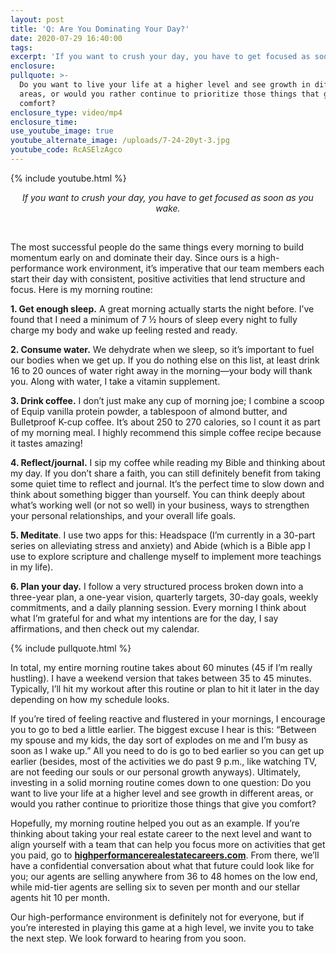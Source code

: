 ```yaml
---
layout: post
title: 'Q: Are You Dominating Your Day?'
date: 2020-07-29 16:40:00
tags:
excerpt: 'If you want to crush your day, you have to get focused as soon as you wake.'
enclosure:
pullquote: >-
  Do you want to live your life at a higher level and see growth in different
  areas, or would you rather continue to prioritize those things that give you
  comfort?
enclosure_type: video/mp4
enclosure_time:
use_youtube_image: true
youtube_alternate_image: /uploads/7-24-20yt-3.jpg
youtube_code: RcASElzAgco
---
```


{% include youtube.html %}

<center><em>If you want to crush your day, you have to get focused as soon as you wake.</em></center>

&nbsp;

The most successful people do the same things every morning to build momentum early on and dominate their day. Since ours is a high-performance work environment, it’s imperative that our team members each start their day with consistent, positive activities that lend structure and focus. Here is my morning routine:&nbsp;

**1\. Get enough sleep.** A great morning actually starts the night before. I’ve found that I need a minimum of 7 ½ hours of sleep every night to fully charge my body and wake up feeling rested and ready.&nbsp;

**2\. Consume water.** We dehydrate when we sleep, so it’s important to fuel our bodies when we get up. If you do nothing else on this list, at least drink 16 to 20 ounces of water right away in the morning—your body will thank you. Along with water, I take a vitamin supplement.&nbsp;

**3\. Drink coffee.** I don’t just make any cup of morning joe; I combine a scoop of Equip vanilla protein powder, a tablespoon of almond butter, and Bulletproof K-cup coffee. It’s about 250 to 270 calories, so I count it as part of my morning meal. I highly recommend this simple coffee recipe because it tastes amazing\!&nbsp;

**4\. Reflect/journal.** I sip my coffee while reading my Bible and thinking about my day. If you don’t share a faith, you can still definitely benefit from taking some quiet time to reflect and journal. It’s the perfect time to slow down and think about something bigger than yourself. You can think deeply about what’s working well (or not so well) in your business, ways to strengthen your personal relationships, and your overall life goals.&nbsp;

**5\. Meditate**. I use two apps for this: Headspace (I’m currently in a 30-part series on alleviating stress and anxiety) and Abide (which is a Bible app I use to explore scripture and challenge myself to implement more teachings in my life).&nbsp;

**6\. Plan your day.** I follow a very structured process broken down into a three-year plan, a one-year vision, quarterly targets, 30-day goals, weekly commitments, and a daily planning session. Every morning I think about what I’m grateful for and what my intentions are for the day, I say affirmations, and then check out my calendar.&nbsp;

{% include pullquote.html %}

In total, my entire morning routine takes about 60 minutes (45 if I’m really hustling). I have a weekend version that takes between 35 to 45 minutes. Typically, I’ll hit my workout after this routine or plan to hit it later in the day depending on how my schedule looks.&nbsp;

If you’re tired of feeling reactive and flustered in your mornings, I encourage you to go to bed a little earlier. The biggest excuse I hear is this: “Between my spouse and my kids, the day sort of explodes on me and I’m busy as soon as I wake up.” All you need to do is go to bed earlier so you can get up earlier (besides, most of the activities we do past 9 p.m., like watching TV, are not feeding our souls or our personal growth anyways). Ultimately, investing in a solid morning routine comes down to one question: Do you want to live your life at a higher level and see growth in different areas, or would you rather continue to prioritize those things that give you comfort?&nbsp;

Hopefully, my morning routine helped you out as an example. If you’re thinking about taking your real estate career to the next level and want to align yourself with a team that can help you focus more on activities that get you paid, go to **[highperformancerealestatecareers.com](https://highperformancerealestate.com/careers/)**. From there, we’ll have a confidential conversation about what that future could look like for you; our agents are selling anywhere from 36 to 48 homes on the low end, while mid-tier agents are selling six to seven per month and our stellar agents hit 10 per month.&nbsp;

Our high-performance environment is definitely not for everyone, but if you’re interested in playing this game at a high level, we invite you to take the next step. We look forward to hearing from you soon.